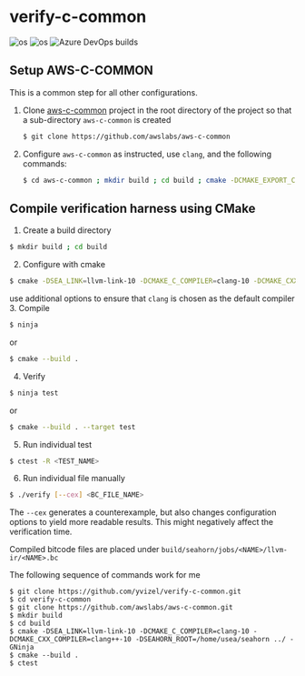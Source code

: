 # verify-c-common

![os](https://img.shields.io/badge/os-linux-orange?logo=linux)
![os](https://img.shields.io/badge/os-macos-silver?logo=apple)
![Azure DevOps builds](https://img.shields.io/azure-devops/build/seahorn/verify-c-common/2)

## Setup AWS-C-COMMON
This is a common step for all other configurations.

1. Clone [aws-c-common](https://github.com/awslabs/aws-c-common) project in the root directory of the project so that a
   sub-directory `aws-c-common` is created
   ```bash
   $ git clone https://github.com/awslabs/aws-c-common
   ```

2. Configure `aws-c-common` as instructed, use `clang`, and the following commands:
   ```bash
   $ cd aws-c-common ; mkdir build ; cd build ; cmake -DCMAKE_EXPORT_COMPILE_COMMANDS=1 ../ ; cd ../../ ; ln -sf aws-c-common/build/compile_commands.json .
   ```

## Compile verification harness using CMake

1. Create a build directory
```bash
$ mkdir build ; cd build
```
2. Configure with cmake
```bash
$ cmake -DSEA_LINK=llvm-link-10 -DCMAKE_C_COMPILER=clang-10 -DCMAKE_CXX_COMPILER=clang++-10 -DSEAHORN_ROOT=<SEAHORN_ROOT> ../ -GNinja
```
use additional options to ensure that `clang` is chosen as the default compiler
3. Compile
```bash
$ ninja
```
or
```bash
$ cmake --build .
```
4. Verify
```bash
$ ninja test
```
or
```bash
$ cmake --build . --target test
```
5. Run individual test
```bash
$ ctest -R <TEST_NAME>
```
6. Run individual file manually
```bash
$ ./verify [--cex] <BC_FILE_NAME> 
```

The `--cex` generates a counterexample, but also changes configuration options
to yield more readable results. This might negatively affect the verification
time.

Compiled bitcode files are placed under `build/seahorn/jobs/<NAME>/llvm-ir/<NAME>.bc`

The following sequence of commands work for me
```
$ git clone https://github.com/yvizel/verify-c-common.git
$ cd verify-c-common
$ git clone https://github.com/awslabs/aws-c-common.git
$ mkdir build
$ cd build
$ cmake -DSEA_LINK=llvm-link-10 -DCMAKE_C_COMPILER=clang-10 -DCMAKE_CXX_COMPILER=clang++-10 -DSEAHORN_ROOT=/home/usea/seahorn ../ -GNinja
$ cmake --build .
$ ctest
```

